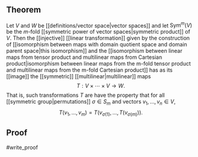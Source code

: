 ## Theorem
Let $V$ and $W$ be [[definitions/vector space|vector spaces]] and let $\text{Sym}^m(V)$ be the $m$-fold [[symmetric power of vector spaces|symmetric product]] of $V$. Then the [[injective]] [[linear transformation]] given by the construction of [[isomorphism between maps with domain quotient space and domain parent space|this isomorphism]] and the [[isomorphism between linear maps from tensor product and multilinear maps from Cartesian product|isomorphism between linear maps from the m-fold tensor product and multilinear maps from the m-fold Cartesian product]] has as its [[image]] the [[symmetric]] [[multilinear|multilinear]] maps $$T:V\times\cdots\times V \to W.$$ That is, such transformations $T$ are have the property that for all [[symmetric group|permutations]] $\sigma\in S_m$ and vectors $v_1,\dots,v_n \in V$, $$T(v_1,\dots,v_m) = T(v_{\sigma(1)},\dots, T(v_{\sigma(m)})).$$
## Proof
#write_proof 